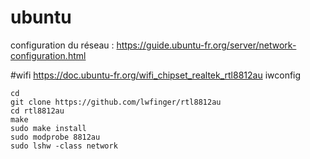 # ubuntu
configuration du réseau : https://guide.ubuntu-fr.org/server/network-configuration.html

#wifi
https://doc.ubuntu-fr.org/wifi_chipset_realtek_rtl8812au
iwconfig

```
cd
git clone https://github.com/lwfinger/rtl8812au
cd rtl8812au
make
sudo make install
sudo modprobe 8812au
sudo lshw -class network

```

